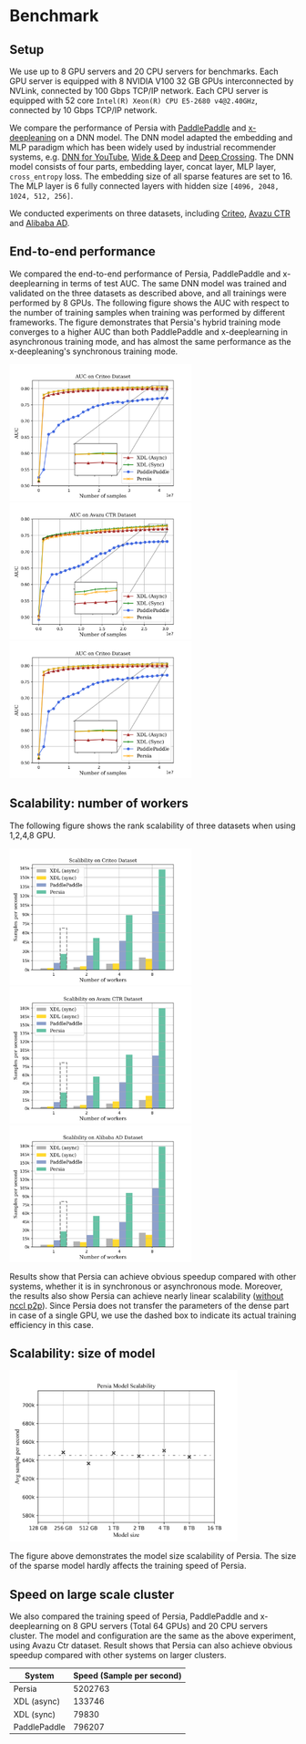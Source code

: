 Benchmark
======

## Setup

We use up to 8 GPU servers and 20 CPU servers for benchmarks. Each GPU server is equipped with 8 NVIDIA V100 32 GB GPUs interconnected by NVLink, connected by 100 Gbps TCP/IP network. Each CPU server is equipped with 52 core `Intel(R) Xeon(R) CPU E5-2680 v4@2.40GHz`, connected by 10 Gbps TCP/IP network.

We compare the performance of Persia with [PaddlePaddle](https://github.com/PaddlePaddle/Paddle) and [x-deepleaning](https://github.com/alibaba/x-deeplearning) on a DNN model. The DNN model adapted the embedding and MLP paradigm which has been widely used by industrial recommender systems, e.g. [DNN for YouTube](https://dl.acm.org/doi/10.1145/2959100.2959190), [Wide & Deep](https://dl.acm.org/doi/abs/10.1145/2988450.2988454) and [Deep Crossing](https://dl.acm.org/doi/10.1145/2939672.2939704). The DNN model consists of four parts, embedding layer, concat layer, MLP layer, `cross_entropy` loss. The embedding size of all sparse features are set to 16. The MLP layer is 6 fully connected layers with hidden size `[4096, 2048, 1024, 512, 256]`.

We conducted experiments on three datasets, including [Criteo](https://www.kaggle.com/c/criteo-display-ad-challenge), [Avazu CTR](https://www.kaggle.com/c/avazu-ctr-prediction) and [Alibaba AD](https://www.kaggle.com/pavansanagapati/ad-displayclick-data-on-taobaocom).

## End-to-end performance

We compared the end-to-end performance of Persia, PaddlePaddle and x-deeplearning in terms of test AUC. The same DNN model was trained and validated on the three datasets as described above, and all trainings were performed by 8 GPUs. The following figure shows the AUC with respect to the number of training samples when training was performed by different frameworks. The figure demonstrates that Persia's hybrid training mode converges to a higher AUC than both PaddlePaddle and x-deeplearning in asynchronous training mode, and has almost the same performance as the x-deepleaning's synchronous training mode.

<img src="img/AUC on Criteo Dataset.png" width="320"><img src="img/AUC on Avazu CTR Dataset.png" width="320"><img src="img/AUC on Criteo Dataset.png" width="320">


## Scalability: number of workers

The following figure shows the rank scalability of three datasets when using 1,2,4,8 GPU.

<img src="img/Scalibility on Criteo Dataset.png" width="320"><img src="img/Scalibility on Avazu CTR Dataset.png" width="320"><img src="img/Scalibility on Alibaba AD Dataset.png" width="320">

Results show that Persia can achieve obvious speedup compared with other systems, whether it is in synchronous or asynchronous mode. Moreover, the results also show Persia can achieve nearly linear scalability ([without nccl p2p](https://docs.nvidia.com/deeplearning/nccl/user-guide/docs/env.html#nccl-p2p-disable)). Since Persia does not transfer the parameters of the dense part in case of a single GPU, we use the dashed box to indicate its actual training efficiency in this case.

## Scalability: size of model

<img src="img/persia_model_scalability.png" width="400">

The figure above demonstrates the model size scalability of Persia. The size of the sparse model hardly affects the training speed of Persia.


## Speed on large scale cluster

We also compared the training speed of Persia, PaddlePaddle and x-deeplearning on 8 GPU servers (Total 64 GPUs) and 20 CPU servers cluster. The model and configuration are the same as the above experiment, using Avazu Ctr dataset. Result shows that Persia can also achieve obvious speedup compared with other systems on larger clusters.

|  System   | Speed (Sample per second)  |
|  ----  | ----  |
| Persia | 5202763 |
| XDL (async) | 133746 |
| XDL (sync) | 79830 |
| PaddlePaddle | 796207 |
